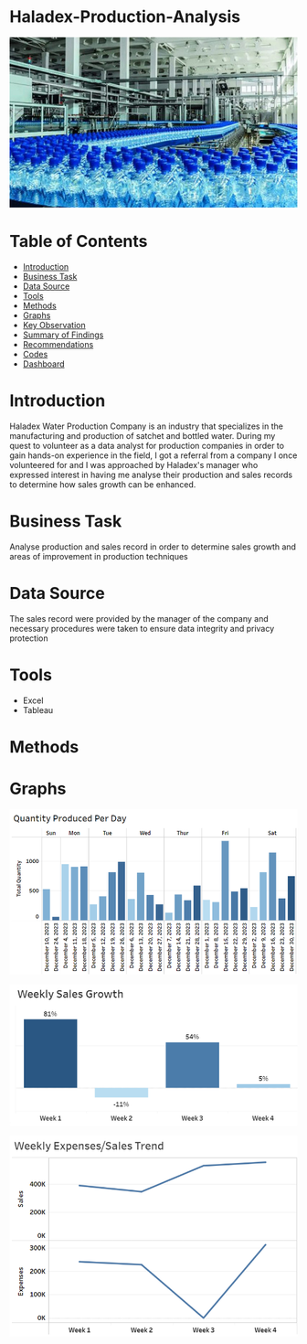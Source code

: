 # Haladex-Production-Analysis
![](Image.jpg)
# Table of Contents
- [Introduction](#introduction)
- [Business Task](#business-task)
- [Data Source](#data-source)
- [Tools](#tools)
- [Methods](#methods)
- [Graphs](#graphs)
- [Key Observation](#key-observation)
- [Summary of Findings](#summary-of-findings)
- [Recommendations](#recommendation)
- [Codes](#codes)
- [Dashboard](#dashboard)
# Introduction
Haladex Water Production Company is an industry that specializes in the manufacturing and production of satchet and bottled water. During my quest to volunteer as a data analyst for production companies in order to gain hands-on experience in the field, I got a referral from a company I once volunteered for and I was approached by Haladex's manager who expressed interest in having me analyse their production and sales records to determine how sales growth can be enhanced.
# Business Task
Analyse production and sales record in order to determine sales growth and areas of improvement in production techniques
# Data Source
The sales record were provided by the manager of the company and necessary procedures were taken to ensure data integrity and privacy protection
# Tools
- Excel
- Tableau
# Methods
# Graphs
![](Graph(1).png)

![](Graph(2).png)

![](Graph(3).png)

